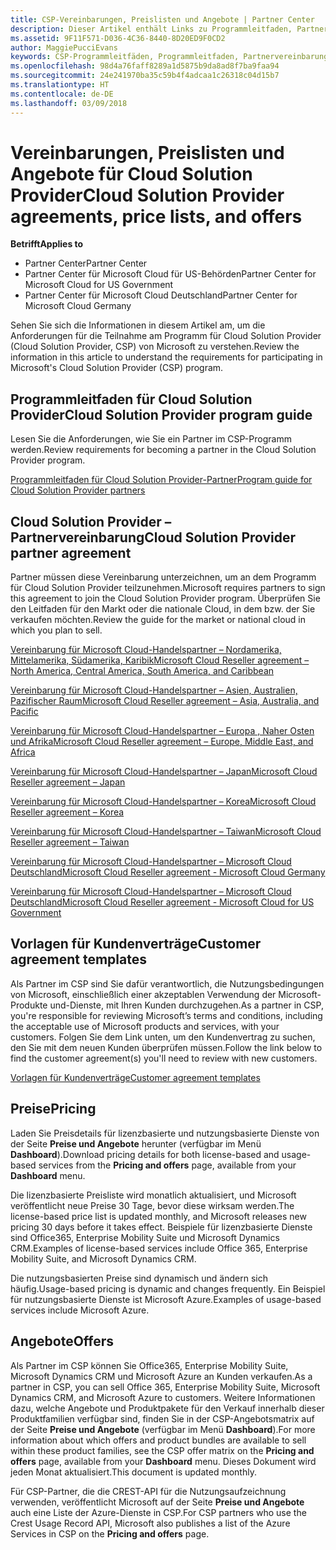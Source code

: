 ```yaml
---
title: CSP-Vereinbarungen, Preislisten und Angebote | Partner Center
description: Dieser Artikel enthält Links zu Programmleitfaden, Partnervereinbarungen, Kundenverträgen, Preislisten und Angeboten für Cloud Solution Provider.
ms.assetid: 9F11F571-D036-4C36-8440-8D20ED9F0CD2
author: MaggiePucciEvans
keywords: CSP-Programmleitfäden, Programmleitfaden, Partnervereinbarungen, Kundenvereinbarung, Preislisten, Angebote
ms.openlocfilehash: 98d4a76faff8289a1d5875b9da8ad8f7ba9faa94
ms.sourcegitcommit: 24e241970ba35c59b4f4adcaa1c26318c04d15b7
ms.translationtype: HT
ms.contentlocale: de-DE
ms.lasthandoff: 03/09/2018
---
```

# <a name="cloud-solution-provider-agreements-price-lists-and-offers"></a><span data-ttu-id="314dc-104">Vereinbarungen, Preislisten und Angebote für Cloud Solution Provider</span><span class="sxs-lookup"><span data-stu-id="314dc-104">Cloud Solution Provider agreements, price lists, and offers</span></span>

**<span data-ttu-id="314dc-105">Betrifft</span><span class="sxs-lookup"><span data-stu-id="314dc-105">Applies to</span></span>**

-  <span data-ttu-id="314dc-106">Partner Center</span><span class="sxs-lookup"><span data-stu-id="314dc-106">Partner Center</span></span>
-  <span data-ttu-id="314dc-107">Partner Center für Microsoft Cloud für US-Behörden</span><span class="sxs-lookup"><span data-stu-id="314dc-107">Partner Center for Microsoft Cloud for US Government</span></span>
-  <span data-ttu-id="314dc-108">Partner Center für Microsoft Cloud Deutschland</span><span class="sxs-lookup"><span data-stu-id="314dc-108">Partner Center for Microsoft Cloud Germany</span></span>


<span data-ttu-id="314dc-109">Sehen Sie sich die Informationen in diesem Artikel am, um die Anforderungen für die Teilnahme am Programm für Cloud Solution Provider (Cloud Solution Provider, CSP) von Microsoft zu verstehen.</span><span class="sxs-lookup"><span data-stu-id="314dc-109">Review the information in this article to understand the requirements for participating in Microsoft's Cloud Solution Provider (CSP) program.</span></span> 

## <a href="" id="programguide"></a><span data-ttu-id="314dc-110">Programmleitfaden für Cloud Solution Provider</span><span class="sxs-lookup"><span data-stu-id="314dc-110">Cloud Solution Provider program guide</span></span>


<span data-ttu-id="314dc-111">Lesen Sie die Anforderungen, wie Sie ein Partner im CSP-Programm werden.</span><span class="sxs-lookup"><span data-stu-id="314dc-111">Review requirements for becoming a partner in the Cloud Solution Provider program.</span></span>

[<span data-ttu-id="314dc-112">Programmleitfaden für Cloud Solution Provider-Partner</span><span class="sxs-lookup"><span data-stu-id="314dc-112">Program guide for Cloud Solution Provider partners</span></span>](http://go.microsoft.com/fwlink/p/?LinkId=617100)

## <a href="" id="partneragreement"></a><span data-ttu-id="314dc-113">Cloud Solution Provider – Partnervereinbarung</span><span class="sxs-lookup"><span data-stu-id="314dc-113">Cloud Solution Provider partner agreement</span></span>


<span data-ttu-id="314dc-114">Partner müssen diese Vereinbarung unterzeichnen, um an dem Programm für Cloud Solution Provider teilzunehmen.</span><span class="sxs-lookup"><span data-stu-id="314dc-114">Microsoft requires partners to sign this agreement to join the Cloud Solution Provider program.</span></span> <span data-ttu-id="314dc-115">Überprüfen Sie den Leitfaden für den Markt oder die nationale Cloud, in dem bzw. der Sie verkaufen möchten.</span><span class="sxs-lookup"><span data-stu-id="314dc-115">Review the guide for the market or national cloud in which you plan to sell.</span></span>

[<span data-ttu-id="314dc-116">Vereinbarung für Microsoft Cloud-Handelspartner – Nordamerika, Mittelamerika, Südamerika, Karibik</span><span class="sxs-lookup"><span data-stu-id="314dc-116">Microsoft Cloud Reseller agreement – North America, Central America, South America, and Caribbean</span></span>](http://download.microsoft.com/download/2/C/8/2C8CAC17-FCE7-4F51-9556-4D77C7022DF5/MCRA2017_AOC_ENG_Sep20172_CR.pdf)

[<span data-ttu-id="314dc-117">Vereinbarung für Microsoft Cloud-Handelspartner – Asien, Australien, Pazifischer Raum</span><span class="sxs-lookup"><span data-stu-id="314dc-117">Microsoft Cloud Reseller agreement – Asia, Australia, and Pacific</span></span>](http://download.microsoft.com/download/2/C/8/2C8CAC17-FCE7-4F51-9556-4D77C7022DF5/MCRA2017_APOC_ENG_Sep20172_CR.pdf)

[<span data-ttu-id="314dc-118">Vereinbarung für Microsoft Cloud-Handelspartner – Europa , Naher Osten und Afrika</span><span class="sxs-lookup"><span data-stu-id="314dc-118">Microsoft Cloud Reseller agreement – Europe, Middle East, and Africa</span></span>](http://download.microsoft.com/download/2/C/8/2C8CAC17-FCE7-4F51-9556-4D77C7022DF5/MCRA2017_EOC_ENG_Sep20172_CR.pdf)

[<span data-ttu-id="314dc-119">Vereinbarung für Microsoft Cloud-Handelspartner – Japan</span><span class="sxs-lookup"><span data-stu-id="314dc-119">Microsoft Cloud Reseller agreement – Japan</span></span>](http://download.microsoft.com/download/2/C/8/2C8CAC17-FCE7-4F51-9556-4D77C7022DF5/MCRA2017_JPN_ENG_Sep20172_CR.pdf)

[<span data-ttu-id="314dc-120">Vereinbarung für Microsoft Cloud-Handelspartner – Korea</span><span class="sxs-lookup"><span data-stu-id="314dc-120">Microsoft Cloud Reseller agreement – Korea</span></span>](http://download.microsoft.com/download/2/C/8/2C8CAC17-FCE7-4F51-9556-4D77C7022DF5/MCRA2017_KOR_ENG_Sep20172_CR.pdf)

[<span data-ttu-id="314dc-121">Vereinbarung für Microsoft Cloud-Handelspartner – Taiwan</span><span class="sxs-lookup"><span data-stu-id="314dc-121">Microsoft Cloud Reseller agreement – Taiwan</span></span>](http://download.microsoft.com/download/2/C/8/2C8CAC17-FCE7-4F51-9556-4D77C7022DF5/MCRA2017_TAI_ENG_Sep20172_CR.pdf)

[<span data-ttu-id="314dc-122">Vereinbarung für Microsoft Cloud-Handelspartner – Microsoft Cloud Deutschland</span><span class="sxs-lookup"><span data-stu-id="314dc-122">Microsoft Cloud Reseller agreement - Microsoft Cloud Germany</span></span>](http://download.microsoft.com/download/2/C/8/2C8CAC17-FCE7-4F51-9556-4D77C7022DF5/MCRA2017_EOC_GER_ENG_Sep20172_CR_GermanCloud.pdf)

[<span data-ttu-id="314dc-123">Vereinbarung für Microsoft Cloud-Handelspartner – Microsoft Cloud Deutschland</span><span class="sxs-lookup"><span data-stu-id="314dc-123">Microsoft Cloud Reseller agreement - Microsoft Cloud for US Government</span></span>](http://download.microsoft.com/download/2/C/8/2C8CAC17-FCE7-4F51-9556-4D77C7022DF5/MCRA2017_AOC_USGCC_ENG_Sep20172_CR.pdf)

## <a href="" id="customeragreementtemplate"></a><span data-ttu-id="314dc-124">Vorlagen für Kundenverträge</span><span class="sxs-lookup"><span data-stu-id="314dc-124">Customer agreement templates</span></span>


<span data-ttu-id="314dc-125">Als Partner im CSP sind Sie dafür verantwortlich, die Nutzungsbedingungen von Microsoft, einschließlich einer akzeptablen Verwendung der Microsoft-Produkte und-Dienste, mit Ihren Kunden durchzugehen.</span><span class="sxs-lookup"><span data-stu-id="314dc-125">As a partner in CSP, you're responsible for reviewing Microsoft’s terms and conditions, including the acceptable use of Microsoft products and services, with your customers.</span></span> <span data-ttu-id="314dc-126">Folgen Sie dem Link unten, um den Kundenvertrag zu suchen, den Sie mit dem neuen Kunden überprüfen müssen.</span><span class="sxs-lookup"><span data-stu-id="314dc-126">Follow the link below to find the customer agreement(s) you'll need to review with new customers.</span></span> 

[<span data-ttu-id="314dc-127">Vorlagen für Kundenverträge</span><span class="sxs-lookup"><span data-stu-id="314dc-127">Customer agreement templates</span></span>](agreements.md)

## <a name="pricing"></a><span data-ttu-id="314dc-128">Preise</span><span class="sxs-lookup"><span data-stu-id="314dc-128">Pricing</span></span>


<span data-ttu-id="314dc-129">Laden Sie Preisdetails für lizenzbasierte und nutzungsbasierte Dienste von der Seite **Preise und Angebote** herunter (verfügbar im Menü **Dashboard**).</span><span class="sxs-lookup"><span data-stu-id="314dc-129">Download pricing details for both license-based and usage-based services from the **Pricing and offers** page, available from your **Dashboard** menu.</span></span> 

<span data-ttu-id="314dc-130">Die lizenzbasierte Preisliste wird monatlich aktualisiert, und Microsoft veröffentlicht neue Preise 30 Tage, bevor diese wirksam werden.</span><span class="sxs-lookup"><span data-stu-id="314dc-130">The license-based price list is updated monthly, and Microsoft releases new pricing 30 days before it takes effect.</span></span> <span data-ttu-id="314dc-131">Beispiele für lizenzbasierte Dienste sind Office365, Enterprise Mobility Suite und Microsoft Dynamics CRM.</span><span class="sxs-lookup"><span data-stu-id="314dc-131">Examples of license-based services include Office 365, Enterprise Mobility Suite, and Microsoft Dynamics CRM.</span></span> 

<span data-ttu-id="314dc-132">Die nutzungsbasierten Preise sind dynamisch und ändern sich häufig.</span><span class="sxs-lookup"><span data-stu-id="314dc-132">Usage-based pricing is dynamic and changes frequently.</span></span> <span data-ttu-id="314dc-133">Ein Beispiel für nutzungsbasierte Dienste ist Microsoft Azure.</span><span class="sxs-lookup"><span data-stu-id="314dc-133">Examples of usage-based services include Microsoft Azure.</span></span>


## <a name="offers"></a><span data-ttu-id="314dc-134">Angebote</span><span class="sxs-lookup"><span data-stu-id="314dc-134">Offers</span></span>


<span data-ttu-id="314dc-135">Als Partner im CSP können Sie Office365, Enterprise Mobility Suite, Microsoft Dynamics CRM und Microsoft Azure an Kunden verkaufen.</span><span class="sxs-lookup"><span data-stu-id="314dc-135">As a partner in CSP, you can sell Office 365, Enterprise Mobility Suite, Microsoft Dynamics CRM, and Microsoft Azure to customers.</span></span> <span data-ttu-id="314dc-136">Weitere Informationen dazu, welche Angebote und Produktpakete für den Verkauf innerhalb dieser Produktfamilien verfügbar sind, finden Sie in der CSP-Angebotsmatrix auf der Seite **Preise und Angebote** (verfügbar im Menü **Dashboard**).</span><span class="sxs-lookup"><span data-stu-id="314dc-136">For more information about which offers and product bundles are available to sell within these product families, see the CSP offer matrix on the **Pricing and offers** page, available from your **Dashboard** menu.</span></span> <span data-ttu-id="314dc-137">Dieses Dokument wird jeden Monat aktualisiert.</span><span class="sxs-lookup"><span data-stu-id="314dc-137">This document is updated monthly.</span></span>

<span data-ttu-id="314dc-138">Für CSP-Partner, die die CREST-API für die Nutzungsaufzeichnung verwenden, veröffentlicht Microsoft auf der Seite **Preise und Angebote** auch eine Liste der Azure-Dienste in CSP.</span><span class="sxs-lookup"><span data-stu-id="314dc-138">For CSP partners who use the Crest Usage Record API, Microsoft also publishes a list of the Azure Services in CSP on the **Pricing and offers** page.</span></span>


